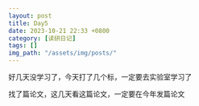 ```yaml
---
layout: post
title: Day5
date: 2023-10-21 22:33 +0800
category: [读研日记]
tags: []
img_path: "/assets/img/posts/"
---
```


好几天没学习了，今天打了几个标，一定要去实验室学习了

找了篇论文，这几天看这篇论文，一定要在今年发篇论文
